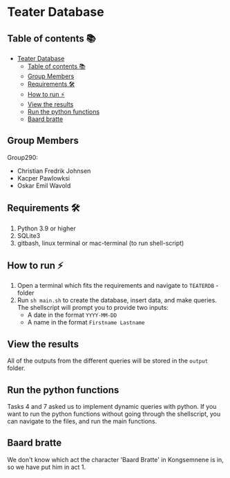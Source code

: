 # Teater Database

## Table of contents 📚

- [Teater Database](#teater-database)
  - [Table of contents 📚](#table-of-contents-)
  - [Group Members](#group-members)
  - [Requirements 🛠️](#requirements-️)
  - [How to run ⚡](#how-to-run-)
  - [View the results](#view-the-results)
  - [Run the python functions](#run-the-python-functions)
  - [Baard bratte](#baard-bratte)

## Group Members

Group290:

- Christian Fredrik Johnsen
- Kacper Pawlowksi
- Oskar Emil Wavold

## Requirements 🛠️

1. Python 3.9 or higher
2. SQLite3
3. gitbash, linux terminal or mac-terminal (to run shell-script)

## How to run ⚡

1. Open a terminal which fits the requirements and navigate to `TEATERDB` - folder
2. Run `sh main.sh` to create the database, insert data, and make queries. The shellscript will prompt you to provide two inputs:
   - A date in the format `YYYY-MM-DD`
   - A name in the format `Firstname Lastname`
  
## View the results

All of the outputs from the different queries will be stored in the `output` folder.

## Run the python functions

Tasks 4 and 7 asked us to implement dynamic queries with python.
If you want to run the python functions without going through the shellscript, you can navigate to the files, and run the main functions.

## Baard bratte

We don't know which act the character 'Baard Bratte' in Kongsemnene is in, so we have put him in act 1.
